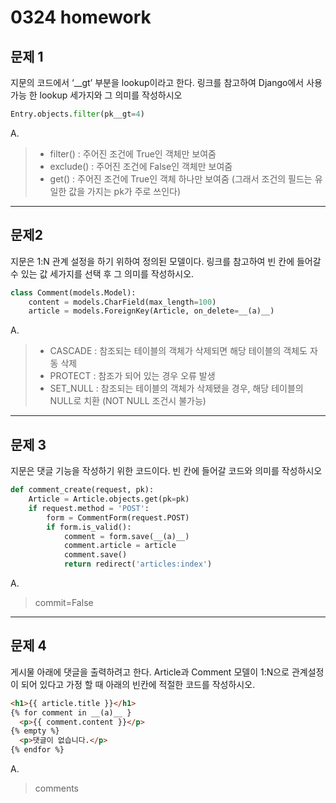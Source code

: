 # 0324 homework

## 문제 1

지문의 코드에서 ‘__gt’ 부분을 lookup이라고 한다. 링크를 참고하여 Django에서 사용 가능 한 lookup 세가지와 그 의미를 작성하시오

```python
Entry.objects.filter(pk__gt=4)
```

A.

> - filter() : 주어진 조건에 True인 객체만 보여줌
> - exclude() : 주어진 조건에 False인 객체만 보여줌
> - get() : 주어진 조건에 True인 객체 하나만 보여줌 (그래서 조건의 필드는 유일한 값을 가지는 pk가 주로 쓰인다)



___



## 문제2

지문은 1:N 관계 설정을 하기 위하여 정의된 모델이다. 링크를 참고하여 빈 칸에 들어갈 수 있는 값 세가지를 선택 후 그 의미를 작성하시오.

```python
class Comment(models.Model):
    content = models.CharField(max_length=100)
    article = models.ForeignKey(Article, on_delete=__(a)__)
```

A.

> - CASCADE : 참조되는 테이블의 객체가 삭제되면 해당 테이블의 객체도 자동 삭제
> - PROTECT : 참조가 되어 있는 경우 오류 발생
> - SET_NULL : 참조되는 테이블의 객체가 삭제됐을 경우, 해당 테이블의 NULL로 치환 (NOT NULL 조건시 불가능)

 

___



## 문제 3

지문은 댓글 기능을 작성하기 위한 코드이다. 빈 칸에 들어갈 코드와 의미를 작성하시오

```python
def comment_create(request, pk):
    Article = Article.objects.get(pk=pk)
    if request.method = 'POST':
        form = CommentForm(request.POST)
        if form.is_valid():
            comment = form.save(__(a)__)
            comment.article = article
            comment.save()
            return redirect('articles:index')
```

A.

> commit=False



___



## 문제 4

게시물 아래에 댓글을 출력하려고 한다. Article과 Comment 모델이 1:N으로 관계설정 이 되어 있다고 가정 할 때 아래의 빈칸에 적절한 코드를 작성하시오.

```html
<h1>{{ article.title }}</h1>
{% for comment in __(a)__ }
  <p>{{ comment.content }}</p>
{% empty %}
  <p>댓글이 없습니다.</p>
{% endfor %}
```

A.

> comments















